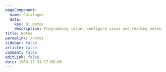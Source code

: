 ```yaml
---
pageComponent: 
  name: Catalogue
  data: 
    key: 01.Notes
    description: Programming issue, configure issue and reading notes
title: Notes
permalink: /notes
sidebar: false
article: false
comment: false
editLink: false
date: 1969-12-31 17:00:00
---
```


